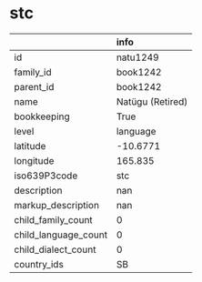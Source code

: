 # stc
|                      | info             |
|:---------------------|:-----------------|
| id                   | natu1249         |
| family_id            | book1242         |
| parent_id            | book1242         |
| name                 | Natügu (Retired) |
| bookkeeping          | True             |
| level                | language         |
| latitude             | -10.6771         |
| longitude            | 165.835          |
| iso639P3code         | stc              |
| description          | nan              |
| markup_description   | nan              |
| child_family_count   | 0                |
| child_language_count | 0                |
| child_dialect_count  | 0                |
| country_ids          | SB               |